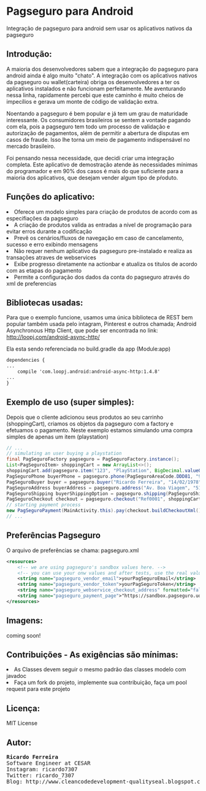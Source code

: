 # Pagseguro para Android
Integração de pagseguro para android sem usar os aplicativos nativos da pagseguro

## Introdução:
A maioria dos desenvolvedores sabem que a integração do pagseguro para android ainda é algo muito "chato". A integração com os aplicativos nativos da pagseguro ou wallet(carteira) obriga os desenvolvedores a ter os aplicativos
instalados e não funcionam perfeitamente. Me aventurando nessa linha, rapidamente percebi que este caminho é muito cheios de impecílios e gerava um monte de código de validação extra.

Noentando a pagseguro é bem popular e já tem um grau de maturidade interessante. Os consumidores brasileiros se sentem a vontade pagando com ela, pois a pagseguro tem todo um processo de validação e autorização de pagamentos, além de permitir a abertura de disputas em casos de fraude. Isso lhe torna um meio de pagamento indispensável no mercado brasileiro.

Foi pensando nessa necessidade, que decidi criar uma integração completa. Este aplicativo de demostração atende às necessidades mínimas do programador e em 90% dos casos é mais do que suficiente para a maioria dos aplicativos, que desejam vender algum tipo de pŕoduto. 

## Funções do aplicativo:
<li> Oferece um modelo simples para criação de produtos de acordo com as especifiações da pagseguro</li>
<li> A criação de produtos valida as entradas a nível de programação para evitar erros durante a codificação</li>
<li> Prevê os cenários/fluxos de navegação em caso de cancelamento, sucesso e erro exibindo mensagens</li>
<li> Não requer nenhum aplicativo da pagseguro pre-instalado e realiza as transações atraves de webservices</li>
<li> Exibe progresso diretamente na actionbar e atualiza os titulos de acordo com as etapas do pagamento</li>
<li> Permite a configuração dos dados da conta do pagseguro através do xml de preferencias</li>

## Bibliotecas usadas:
Para que o exemplo funcione, usamos uma única biblioteca de REST bem popular também usada pelo intagram, Pinterest e outros chamada; Android Asynchronous Http Client, que pode ser encontrada no link: http://loopj.com/android-async-http/

Ela esta sendo referenciada no build.gradle da app (Module:app)
```xml
dependencies {
...
    compile 'com.loopj.android:android-async-http:1.4.8'
...
}
```
## Exemplo de uso (super simples):
Depois que o cliente adicionou seus produtos ao seu carrinho (shoppingCart), criamos os objetos da pagseguro com a factory e efetuamos o pagamento. Neste exemplo estamos simulando uma compra simples de apenas um item (playstation)
```java
// ... 
// simulating an user buying a playstation
final PagSeguroFactory pagseguro = PagSeguroFactory.instance();
List<PagSeguroItem> shoppingCart = new ArrayList<>();
shoppingCart.add(pagseguro.item("123", "PlayStation", BigDecimal.valueOf(3.50), 1, 300));
PagSeguroPhone buyerPhone = pagseguro.phone(PagSeguroAreaCode.DDD81, "998187427");
PagSeguroBuyer buyer = pagseguro.buyer("Ricardo Ferreira", "14/02/1978", "15061112000", "test@email.com.br", buyerPhone);
PagSeguroAddress buyerAddress = pagseguro.address("Av. Boa Viagem", "51", "Apt201", "Boa Viagem", "51030330", "Recife", PagSeguroBrazilianStates.PERNAMBUCO);
PagSeguroShipping buyerShippingOption = pagseguro.shipping(PagSeguroShippingType.PAC, buyerAddress);
PagSeguroCheckout checkout = pagseguro.checkout("Ref0001", shoppingCart, buyer, buyerShippingOption);
// starting payment process
new PagSeguroPayment(MainActivity.this).pay(checkout.buildCheckoutXml());
// ...
```

## Preferências Pagseguro
O arquivo de preferências se chama: pagseguro.xml
```xml
<resources>
    <!-- we are using pagseguro's sandbox values here. -->
    <!-- you can use your onw values and after tests, use the real values -->
    <string name="pagseguro_vendor_email">yourPagSeguroEmail</string>
    <string name="pagseguro_vendor_token">yourPagSeguroToken</string>
    <string name="pagseguro_webservice_checkout_address" formatted="false">"https://ws.sandbox.pagseguro.uol.com.br/v2/checkout?email=%s&amp;token=%s"</string>
    <string name="pagseguro_payment_page">"https://sandbox.pagseguro.uol.com.br/v2/checkout/payment.html?code=%s"</string>
</resources>
```

## Imagens:
coming soon!

## Contribuições - As exigências são mínimas:
<li> As Classes devem seguir o mesmo padrão das classes modelo com javadoc</li>
<li> Faça um fork do projeto, implemente sua contribuição, faça um pool request para este projeto</li>

## Licença:
MIT License

## Autor:
<pre>
<b>Ricardo Ferreira</b>
Software Engineer at CESAR
Instagram: ricardo7307
Twitter: ricardo_7307
Blog: http://www.cleancodedevelopment-qualityseal.blogspot.com.br
</pre>
